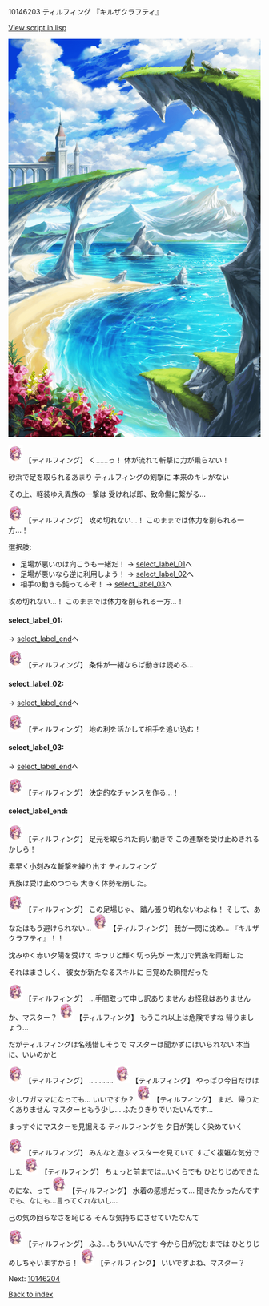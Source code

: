 10146203 ティルフィング 『キルザクラフティ』

[View script in lisp](../scripts/10146203.txt)

![lake.png](../images/backgrounds/lake.png)

<img src="../images/units/101461.png" alt="101461.png" height="34"/>
【ティルフィング】
く……っ！
体が流れて斬撃に力が乗らない！

砂浜で足を取られるあまり
ティルフィングの剣撃に
本来のキレがない

その上、軽装ゆえ異族の一撃は
受ければ即、致命傷に繋がる…

<img src="../images/units/101461.png" alt="101461.png" height="34"/>
【ティルフィング】
攻め切れない…！
このままでは体力を削られる一方…！

選択肢:
- 足場が悪いのは向こうも一緒だ！ → [select_label_01](#select_label_01)へ
- 足場が悪いなら逆に利用しよう！ → [select_label_02](#select_label_02)へ
- 相手の動きも鈍ってるぞ！ → [select_label_03](#select_label_03)へ

攻め切れない…！
このままでは体力を削られる一方…！

#### select_label_01:
 → [select_label_end](#select_label_end)へ

<img src="../images/units/101461.png" alt="101461.png" height="34"/>
【ティルフィング】
条件が一緒ならば動きは読める…

#### select_label_02:
 → [select_label_end](#select_label_end)へ

<img src="../images/units/101461.png" alt="101461.png" height="34"/>
【ティルフィング】
地の利を活かして相手を追い込む！

#### select_label_03:
 → [select_label_end](#select_label_end)へ

<img src="../images/units/101461.png" alt="101461.png" height="34"/>
【ティルフィング】
決定的なチャンスを作る…！

#### select_label_end:

<img src="../images/units/101461.png" alt="101461.png" height="34"/>
【ティルフィング】
足元を取られた鈍い動きで
この連撃を受け止めきれるかしら！

素早く小刻みな斬撃を繰り出す
ティルフィング

異族は受け止めつつも
大きく体勢を崩した。

<img src="../images/units/101461.png" alt="101461.png" height="34"/>
【ティルフィング】
この足場じゃ、
踏ん張り切れないわよね！
そして、あなたはもう避けられない…

<img src="../images/units/101461.png" alt="101461.png" height="34"/>
【ティルフィング】
我が一閃に沈め…
『キルザクラフティ』！！

沈みゆく赤い夕陽を受けて
キラリと輝く切っ先が
一太刀で異族を両断した

それはまさしく、
彼女が新たなるスキルに
目覚めた瞬間だった

<img src="../images/units/101461.png" alt="101461.png" height="34"/>
【ティルフィング】
…手間取って申し訳ありません
お怪我はありませんか、マスター？

<img src="../images/units/101461.png" alt="101461.png" height="34"/>
【ティルフィング】
もうこれ以上は危険ですね
帰りましょう…

だがティルフィングは名残惜しそうで
マスターは聞かずにはいられない
本当に、いいのかと

<img src="../images/units/101461.png" alt="101461.png" height="34"/>
【ティルフィング】
…………

<img src="../images/units/101461.png" alt="101461.png" height="34"/>
【ティルフィング】
やっぱり今日だけは
少しワガママになっても…
いいですか？

<img src="../images/units/101461.png" alt="101461.png" height="34"/>
【ティルフィング】
まだ、帰りたくありません
マスターともう少し…
ふたりきりでいたいんです…

まっすぐにマスターを見据える
ティルフィングを
夕日が美しく染めていく

<img src="../images/units/101461.png" alt="101461.png" height="34"/>
【ティルフィング】
みんなと遊ぶマスターを見ていて
すごく複雑な気分でした

<img src="../images/units/101461.png" alt="101461.png" height="34"/>
【ティルフィング】
ちょっと前までは…いくらでも
ひとりじめできたのにな、って

<img src="../images/units/101461.png" alt="101461.png" height="34"/>
【ティルフィング】
水着の感想だって…
聞きたかったんです
でも、なにも…言ってくれないし…

己の気の回らなさを恥じる
そんな気持ちにさせていたなんて

<img src="../images/units/101461.png" alt="101461.png" height="34"/>
【ティルフィング】
ふふ…もういいんです
今から日が沈むまでは
ひとりじめしちゃいますから！

<img src="../images/units/101461.png" alt="101461.png" height="34"/>
【ティルフィング】
いいですよね、マスター？

Next: [10146204](10146204.md)

[Back to index](index.md)
